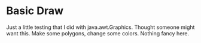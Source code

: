 # Basic Draw

Just a little testing that I did with java.awt.Graphics. Thought someone might want this. Make some polygons, change some colors. Nothing fancy here.
 
